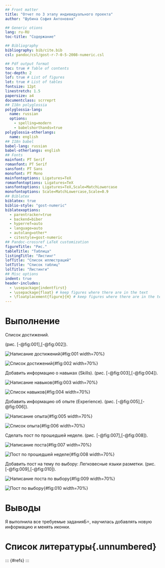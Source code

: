 ```yaml
---
## Front matter
title: "Отчет по 3 этапу индивидуального проекта"
author: "Шубина София Антоновна"

## Generic otions
lang: ru-RU
toc-title: "Содержание"

## Bibliography
bibliography: bib/cite.bib
csl: pandoc/csl/gost-r-7-0-5-2008-numeric.csl

## Pdf output format
toc: true # Table of contents
toc-depth: 2
lof: true # List of figures
lot: true # List of tables
fontsize: 12pt
linestretch: 1.5
papersize: a4
documentclass: scrreprt
## I18n polyglossia
polyglossia-lang:
  name: russian
  options:
	- spelling=modern
	- babelshorthands=true
polyglossia-otherlangs:
  name: english
## I18n babel
babel-lang: russian
babel-otherlangs: english
## Fonts
mainfont: PT Serif
romanfont: PT Serif
sansfont: PT Sans
monofont: PT Mono
mainfontoptions: Ligatures=TeX
romanfontoptions: Ligatures=TeX
sansfontoptions: Ligatures=TeX,Scale=MatchLowercase
monofontoptions: Scale=MatchLowercase,Scale=0.9
## Biblatex
biblatex: true
biblio-style: "gost-numeric"
biblatexoptions:
  - parentracker=true
  - backend=biber
  - hyperref=auto
  - language=auto
  - autolang=other*
  - citestyle=gost-numeric
## Pandoc-crossref LaTeX customization
figureTitle: "Рис."
tableTitle: "Таблица"
listingTitle: "Листинг"
lofTitle: "Список иллюстраций"
lotTitle: "Список таблиц"
lolTitle: "Листинги"
## Misc options
indent: true
header-includes:
  - \usepackage{indentfirst}
  - \usepackage{float} # keep figures where there are in the text
  - \floatplacement{figure}{H} # keep figures where there are in the text
---
```

# Выполнение
Список достижений.

(рис. [-@fig:001],[-@fig:002]).

![Написание достижений](image/1.png){#fig:001 width=70%}

![Список достижений](image/2.png){#fig:002 width=70%}

Добавить информацию о навыках (Skills).
(рис. [-@fig:003],[-@fig:004]).

![Написание навыков ](image/3.png){#fig:003 width=70%}

![Список навыков](image/4.png){#fig:004 width=70%}

Добавить информацию об опыте (Experience).
(рис. [-@fig:005],[-@fig:006]).

![Написание опыта](image/5.png){#fig:005 width=70%}

![Список опыта](image/6.png){#fig:006 width=70%}

Сделать пост по прошедшей неделе.
(рис. [-@fig:007],[-@fig:008]).

![Написание поста](image/7.png){#fig:007 width=70%}

![Пост по прошедшей неделе](image/8.png){#fig:008 width=70%}

Добавить пост на тему по выбору:
Легковесные языки разметки.
(рис. [-@fig:009],[-@fig:010]).

![Написание поста по выбору ](image/9.png){#fig:009 width=70%}

![Пост по выбору](image/10.png){#fig:010 width=70%}

# Выводы
Я выполнила все требуемые заданияБ=, научилась добавлять новую информацию и менять иконки.

# Список литературы{.unnumbered}

::: {#refs}
:::
